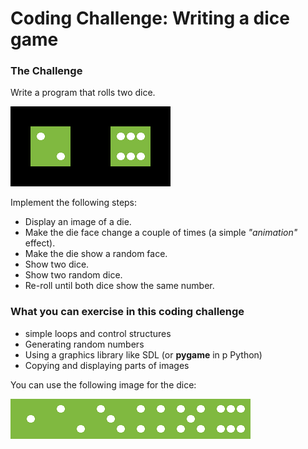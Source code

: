# Coding Challenge: Writing a dice game

### The Challenge

Write a program that rolls two dice.

![double dice](images/double_dice.png)

Implement the following steps:

* Display an image of a die.
* Make the die face change a couple of times (a simple *"animation"* effect).
* Make the die show a random face.
* Show two dice.
* Show two random dice.
* Re-roll until both dice show the same number.

### What you can exercise in this coding challenge

* simple loops and control structures
* Generating random numbers
* Using a graphics library like SDL (or **pygame** in p Python)
* Copying and displaying parts of images

You can use the following image for the dice:

![dice faces](images/pillow_dice.png)
